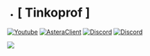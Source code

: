 + # [ Tinkoprof ]

[![Youtube](https://img.shields.io/badge/YouTube-FF0000?style=for-the-badge&logo=youtube&logoColor=white)](https://www.youtube.com/@asteraclientdevelopment)
[![AsteraClient](https://media.discordapp.net/attachments/1246684288464715979/1338223770187599894/banner.png?ex=67aa4d81&is=67a8fc01&hm=caa15fbdcc330a56a6f7650a2fc9c53df75526bfebad1c434a6bee00390f1e71&=&format=webp&quality=lossless)](https://asteraclient.dev)
[![Discord](https://img.shields.io/badge/Discord-7289DA?style=for-the-badge&logo=discord&logoColor=white
)](https://discord.gg/yJ4xSdExu9)
[![Discord](https://img.shields.io/discord/798640297453027348?label=AsteraClient%27s%20Development%20Beta&style=for-the-badge)](https://discord.gg/yJ4xSdExu9)

![](https://komarev.com/ghpvc/?username=Tinkoprof&color=red)

